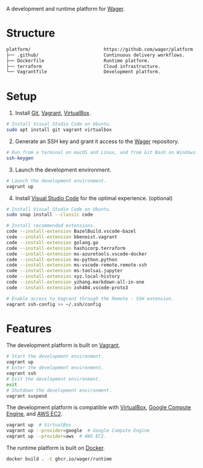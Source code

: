 A development and runtime platform for [Wager].

# Structure

```bash
platform/                           https://github.com/wager/platform
├── .github/                        Continuous delivery workflows.
├── Dockerfile                      Runtime platform.
├── terraform                       Cloud infrastructure.
└── Vagrantfile                     Development platform.
```

# Setup

1. Install [Git], [Vagrant], [VirtualBox].

```bash
# Install Visual Studio Code on Ubuntu.
sudo apt install git vagrant virtualbox
```

2. Generate an SSH key and grant it access to the [Wager] repository.

```bash
# Run from a terminal on macOS and Linux, and from Git Bash on Windows.
ssh-keygen
```

3. Launch the development environment.

```bash
# Launch the development environment.
vagrunt up
```

4. Install [Visual Studio Code] for the optimal experience. (optional)

```bash
# Install Visual Studio Code on Ubuntu.
sudo snap install --classic code

# Install recommended extensions.
code --install-extension BazelBuild.vscode-bazel
code --install-extension bbenoist.vagrant
code --install-extension golang.go
code --install-extension hashicorp.terraform
code --install-extension ms-azuretools.vscode-docker
code --install-extension ms-python.python
code --install-extension ms-vscode-remote.remote-ssh
code --install-extension ms-toolsai.jupyter
code --install-extension xyz.local-history
code --install-extension yzhang.markdown-all-in-one
code --install-extension zxh404.vscode-proto3

# Enable access to Vagrant through the Remote - SSH extension.
vagrant ssh-config >> ~/.ssh/config
```

# Features

The development platform is built on [Vagrant].

```bash
# Start the development environment.
vagrant up
# Enter the development environment.
vagrant ssh
# Exit the development environment.
exit
# Shutdown the development environment.
vagrant suspend
```

The development platform is compatible with [VirtualBox], [Google Compute Engine], and [AWS EC2].

```bash
vagrant up  # VirtualBox
vagrant up --provider=google  # Google Compute Engine
vagrant up --provider=aws  # AWS EC2.
```

The runtime platform is built on [Docker].

```bash
docker build . -t ghcr.io/wager/runtime
```

[AWS EC2]:
  https://aws.amazon.com/ec2
[Docker]:
  https://www.docker.com/
[Git]:
  https://git-scm.com/downloads
[Google Compute Engine]:
  https://cloud.google.com/compute
[Vagrant]:
  https://www.vagrantup.com/downloads
[VirtualBox]:
  https://www.virtualbox.org/wiki/Downloads
[Visual Studio Code]:
  https://code.visualstudio.com/Download
[Wager]:
  https://github.com/wager/wager
